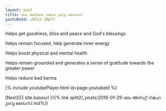 ```yaml
---
layout: post
title: ഓം കര്ടരെ നമഹ ൧൦൮ ടൈംസ്
youtubeId: uOTa1-JNp7Y
---
```

 
 
Helps get goodness, bliss and peace and God's blessings
 
Helps remain focused, help generate inner energy 
 
Helps boost physical and mental health 
 
Helps remain grounded and generates a sense of gratitude towards the greater power 
 
Helps reduce bad karma
 
 
 
 


{% include youtubePlayer.html id=page.youtubeId %}
 
[Next]({{ site.baseurl }}{% link  split2/_posts/2016-01-29-ഓം അസറ്റ് നമഹ ൧൦൮ ടൈംസ്.md%})
 

